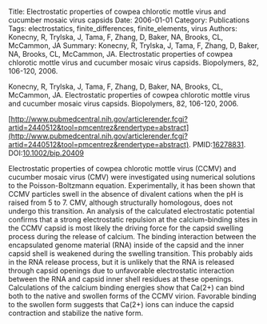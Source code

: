 Title: Electrostatic properties of cowpea chlorotic mottle virus and cucumber mosaic virus capsids
Date: 2006-01-01
Category: Publications
Tags: electrostatics, finite_differences, finite_elements, virus
Authors: Konecny, R, Trylska, J, Tama, F, Zhang, D, Baker, NA, Brooks, CL, McCammon, JA
Summary: Konecny, R, Trylska, J, Tama, F, Zhang, D, Baker, NA, Brooks, CL, McCammon, JA. Electrostatic properties of cowpea chlorotic mottle virus and cucumber mosaic virus capsids. Biopolymers, 82, 106-120, 2006. 

Konecny, R, Trylska, J, Tama, F, Zhang, D, Baker, NA, Brooks, CL, McCammon, JA. Electrostatic properties of cowpea chlorotic mottle virus and cucumber mosaic virus capsids. Biopolymers, 82, 106-120, 2006. 

[http://www.pubmedcentral.nih.gov/articlerender.fcgi?artid=2440512&tool=pmcentrez&rendertype=abstract](http://www.pubmedcentral.nih.gov/articlerender.fcgi?artid=2440512&tool=pmcentrez&rendertype=abstract). PMID:[16278831](http://www.ncbi.nlm.nih.gov/pubmed/16278831). DOI:[10.1002/bip.20409](http://dx.doi.org/10.1002/bip.20409)

Electrostatic properties of cowpea chlorotic mottle virus (CCMV) and cucumber mosaic virus (CMV) were investigated using numerical solutions to the Poisson-Boltzmann equation. Experimentally, it has been shown that CCMV particles swell in the absence of divalent cations when the pH is raised from 5 to 7. CMV, although structurally homologous, does not undergo this transition. An analysis of the calculated electrostatic potential confirms that a strong electrostatic repulsion at the calcium-binding sites in the CCMV capsid is most likely the driving force for the capsid swelling process during the release of calcium. The binding interaction between the encapsulated genome material (RNA) inside of the capsid and the inner capsid shell is weakened during the swelling transition. This probably aids in the RNA release process, but it is unlikely that the RNA is released through capsid openings due to unfavorable electrostatic interaction between the RNA and capsid inner shell residues at these openings. Calculations of the calcium binding energies show that Ca(2+) can bind both to the native and swollen forms of the CCMV virion. Favorable binding to the swollen form suggests that Ca(2+) ions can induce the capsid contraction and stabilize the native form.
